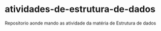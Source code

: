 # atividades-de-estrutura-de-dados
Repositorio aonde mando as atividade da matéria de Estrutura de dados
